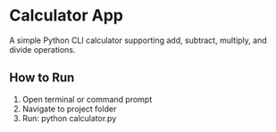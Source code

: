 # Calculator App

A simple Python CLI calculator supporting add, subtract, multiply, and divide operations.

## How to Run
1. Open terminal or command prompt
2. Navigate to project folder
3. Run: python calculator.py
